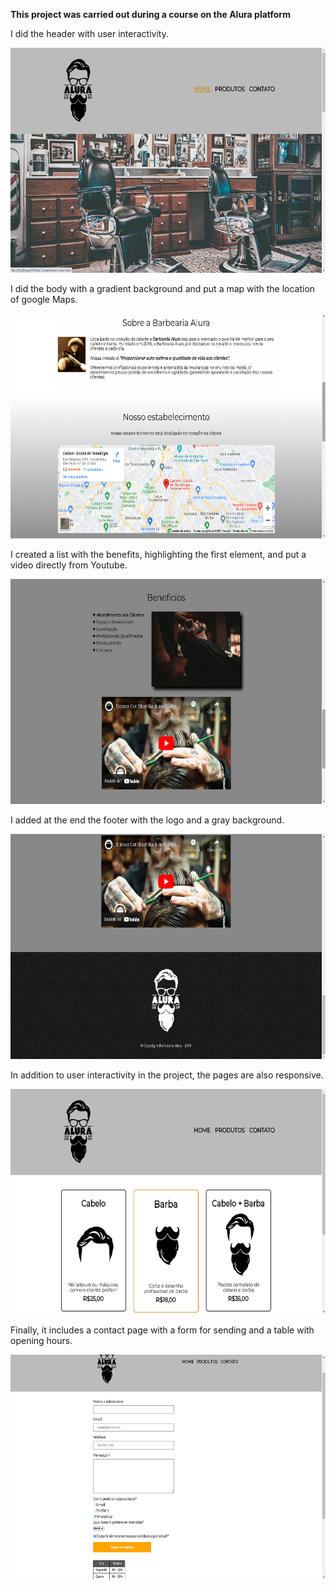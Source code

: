 <strong>This project was carried out during a course on the Alura platform</strong>

I did the header with user interactivity.

<img height="360em" src="https://github.com/DanilloDamian/HTML-e-CSS/blob/main/Content/img/Screenshot_1.png"/>


I did the body with a gradient background and put a map with the location of google Maps.


<img height="360em" src="https://github.com/DanilloDamian/HTML-e-CSS/blob/main/Content/img/Screenshot_2.png"/>


I created a list with the benefits, highlighting the first element, and put a video directly from Youtube.


<img height="360em" src="https://github.com/DanilloDamian/HTML-e-CSS/blob/main/Content/img/Screenshot_3.png"/>

I added at the end the footer with the logo and a gray background.

<img height="360em" src="https://github.com/DanilloDamian/HTML-e-CSS/blob/main/Content/img/Screenshot_4.png"/>

In addition to user interactivity in the project, the pages are also responsive.

<img height="360em" src="https://github.com/DanilloDamian/HTML-e-CSS/blob/main/Content/img/Screenshot_5.png"/>


Finally, it includes a contact page with a form for sending and a table with opening hours.

<img height="360em" src="https://github.com/DanilloDamian/HTML-e-CSS/blob/main/Content/img/Screenshot_6.png"/>
